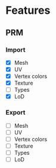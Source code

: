 # Features

## PRM
### Import
- [X] Mesh
- [X] UV
- [X] Vertex colors
- [X] Texture
- [ ] Types
- [X] LoD
### Export
- [ ] Mesh
- [ ] UV
- [ ] Vertex colors
- [ ] Texture
- [ ] Types
- [ ] LoD

